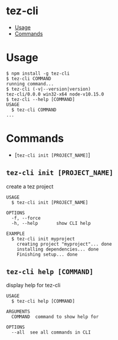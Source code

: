 tez-cli
=======

<!-- toc -->
* [Usage](#usage)
* [Commands](#commands)
<!-- tocstop -->
# Usage
<!-- usage -->
```sh-session
$ npm install -g tez-cli
$ tez-cli COMMAND
running command...
$ tez-cli (-v|--version|version)
tez-cli/0.0.0 win32-x64 node-v10.15.0
$ tez-cli --help [COMMAND]
USAGE
  $ tez-cli COMMAND
...
```
<!-- usagestop -->
# Commands
<!-- commands -->
* [`tez-cli init [PROJECT_NAME]`]

## `tez-cli init [PROJECT_NAME]`

create a tez project 

```
USAGE
  $ tez-cli init [PROJECT_NAME]

OPTIONS
  -f, --force
  -h, --help       show CLI help

EXAMPLE
  $ tez-cli init myproject
    creating project "myproject"... done
    installing dependencies... done
    Finishing setup... done
```

## `tez-cli help [COMMAND]`

display help for tez-cli

```
USAGE
  $ tez-cli help [COMMAND]

ARGUMENTS
  COMMAND  command to show help for

OPTIONS
  --all  see all commands in CLI
```
<!-- commandsstop -->

